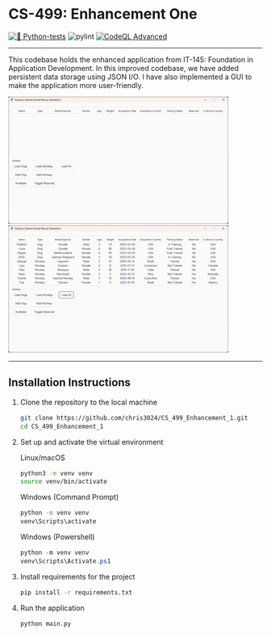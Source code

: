 # CS-499: Enhancement One
[![🐍  Python-tests](https://github.com/chris3024/CS_499_Enhancement_1/actions/workflows/python-tests.yml/badge.svg)](https://github.com/chris3024/CS_499_Enhancement_1/actions/workflows/python-tests.yml)
![pylint](https://img.shields.io/badge/PyLint-9.31-yellow?logo=python&logoColor=white)
[![CodeQL Advanced](https://github.com/chris3024/CS_499_Enhancement_1/actions/workflows/codeql.yml/badge.svg)](https://github.com/chris3024/CS_499_Enhancement_1/actions/workflows/codeql.yml)
___
This codebase holds the enhanced application from IT-145: Foundation in Application Development. In this improved codebase, we have added persistent data storage using JSON I/O. I have also implemented
a GUI to make the application more user-friendly.

<img src="Screenshot 2025-05-18 125114.png" alt="New GUI for application" width="436" height="252"/><img src="Screenshot 2025-05-18 125121.png" alt="New GUI for application" width="436" height="252"/>
___
## Installation Instructions

1. Clone the repository to the local machine
    ```bash
    git clone https://github.com/chris3024/CS_499_Enhancement_1.git
    cd CS_499_Enhancement_1
    ```
2. Set up and activate the virtual environment

   Linux/macOS
   ```bash
   python3 -m venv venv
   source venv/bin/activate
   ```
   Windows (Command Prompt)
   ```cmd
   python -m venv venv
   venv\Scripts\activate
   ```
   Windows (Powershell)
   ```powershell
   python -m venv venv
   venv\Scripts\Activate.ps1
   ```
3. Install requirements for the project
    ```cmd
    pip install -r requirements.txt
    ```
4. Run the application
   ```bash
   python main.py
   ```
